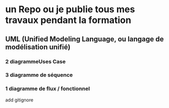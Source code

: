 # un Repo ou je publie tous mes travaux pendant la formation

## UML (Unified Modeling Language, ou langage de modélisation unifié)
### 2 diagrammeUses Case
### 3 diagramme de séquence
### 1 diagramme de flux / fonctionnel
add gitignore